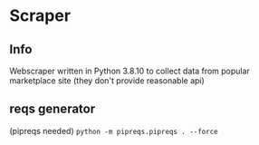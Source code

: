 # Scraper

## Info
Webscraper written in Python 3.8.10 to collect data from popular marketplace site (they don't provide reasonable api)

## reqs generator
(pipreqs needed)
`python -m pipreqs.pipreqs . --force`